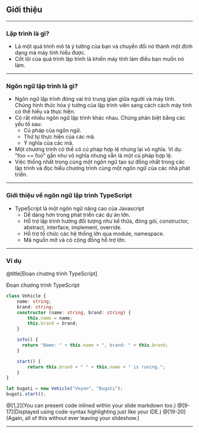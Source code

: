 ## Giới thiệu

---

### Lập trình là gì?

- Là một quá trình mô tả ý tưởng của bạn và chuyển đổi nó thành một định dạng mà máy tính hiểu được.
- Cốt lõi của quá trình lập trình là khiến máy tính làm điều bạn muốn nó làm.

---

### Ngôn ngữ lập trình là gì?

- Ngôn ngữ lập trình đóng vai trò trung gian giữa người và máy tính. Chúng hình thức hóa ý tưởng của lập trình viên sang cách  cách máy tính có thể hiểu và thực hiện.
- Có rất nhiều ngôn ngữ lập trình khác nhau. Chúng phân biệt bằng các yếu tố sau: 
	+ Cú pháp của ngôn ngữ.
	+ Thứ tự thực hiện của các mã.
	+ Ý nghĩa của các mã.
- Một chương trình có thể có cú pháp hợp lệ nhưng lại vô nghĩa. Ví dụ: "foo == foo" gần như vô nghĩa nhưng vẫn là một cú pháp hợp lệ.
- Việc thống nhất trong cùng một ngôn ngữ tạo sự đồng nhất trong các lập trình và đọc hiểu chương trình cùng một ngôn ngữ của các nhà phát triển.

---

### Giới thiệu về ngôn ngữ lập trình TypeScript

- TypeScript là một ngôn ngữ nâng cao của Javascript 
  + Dễ dàng hơn trong phát triển các dự án lớn.
  + Hỗ trợ lập trình hướng đối tượng như kế thừa, đóng gói, constructor, abstract, interface, implement, override.
  + Hỗ trợ tổ chức các hệ thống lớn qua module, namespace.
  + Mã nguồn mở và có cộng đồng hỗ trợ lớn.

---

### Ví dụ 

@title[Đoạn chương trình TypeScript]

<p><span class="slide-title">Đoạn chương trình TypeScript</span></p>

```typescript
class Vehicle {
    name: string;
    brand: string;
    constructor (name: string, brand: string) {
        this.name = name;
        this.brand = brand;
    }

    info() {
      return "Name: " + this.name + ", brand: " + this.brand;
    }

    start() {
        return this.brand + " " + this.name + " is runing.";
    }
}

let bugati = new Vehicle("Veyon", "Bugati");
bugati.start();
```

@[1,2](You can present code inlined within your slide markdown too.)
@[9-17](Displayed using code-syntax highlighting just like your IDE.)
@[19-20](Again, all of this without ever leaving your slideshow.)

---



